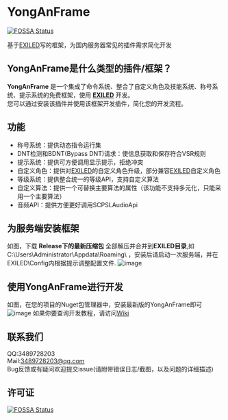 # YongAnFrame
[![FOSSA Status](https://app.fossa.com/api/projects/git%2Bgithub.com%2FSCP-SL-Plugin-YongAnTeam%2FYongAnFrame.svg?type=shield)](https://app.fossa.com/projects/git%2Bgithub.com%2FSCP-SL-Plugin-YongAnTeam%2FYongAnFrame?ref=badge_shield)

基于[EXILED](https://github.com/ExMod-Team/EXILED)写的框架，为国内服务器常见的插件需求简化开发

## YongAnFrame是什么类型的插件/框架？
**YongAnFrame** 是一个集成了命令系统、整合了自定义角色及技能系统、称号系统、提示系统的免费框架，使用 **[EXILED](https://github.com/ExMod-Team/EXILED)** 开发。\
您可以通过安装该插件并使用该框架开发插件，简化您的开发流程。

## 功能
- 称号系统：提供动态指令运行集
- DNT检测和BDNT(Bypass DNT)请求：使信息获取和保存符合VSR规则
- 提示系统：提供可方便调用显示提示，拒绝冲突
- 自定义角色：提供对[EXILED](https://github.com/ExMod-Team/EXILED)的自定义角色升级，部分兼容[EXILED](https://github.com/ExMod-Team/EXILED)自定义角色
- 等级系统：提供整合统一的等级API，支持自定义算法
- 自定义算法：提供一个可替换主要算法的属性（该功能不支持多元化，只能采用一个主要算法）
- 音频API：提供方便更好调用SCPSLAudioApi

## 为服务端安装框架
 如图，下载 **Release下的最新压缩包** 全部解压并合并到**EXILED目录**,如C:\Users\Administrator\Appdata\Roaming\ ，安装后请启动一次服务端，并在EXILED\Config内根据提示调整配置文件.
 ![image](https://github.com/user-attachments/assets/c6a9934b-5cd1-4905-bb94-ae294a12749c)


## 使用YongAnFrame进行开发
 如图，在您的项目的Nuget包管理器中，安装最新版的YongAnFrame即可
![image](https://github.com/user-attachments/assets/afd10f37-eac1-4c4c-958c-2c4f655186e8)
 如果你要查询开发教程，请访问[Wiki](https://github.com/SCP-SL-Plugin-YongAnTeam/YongAnFrame/wiki)

## 联系我们 ##
QQ:3489728203<br>
Mail:3489728203@qq.com<br>
Bug反馈或有疑问欢迎提交issue(请附带错误日志/截图，以及问题的详细描述)


## 许可证
[![FOSSA Status](https://app.fossa.com/api/projects/git%2Bgithub.com%2FSCP-SL-Plugin-YongAnTeam%2FYongAnFrame.svg?type=large)](https://app.fossa.com/projects/git%2Bgithub.com%2FSCP-SL-Plugin-YongAnTeam%2FYongAnFrame?ref=badge_large)